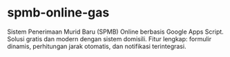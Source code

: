 # spmb-online-gas
Sistem Penerimaan Murid Baru (SPMB) Online berbasis Google Apps Script. Solusi gratis dan modern dengan sistem domisili. Fitur lengkap: formulir dinamis, perhitungan jarak otomatis, dan notifikasi terintegrasi.
